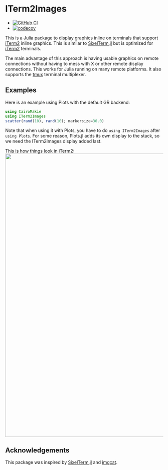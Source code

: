 # ITerm2Images

* [![GitHub
  CI](https://github.com/eschnett/ITerm2Images.jl/workflows/CI/badge.svg)](https://github.com/eschnett/ITerm2Images.jl/actions)
* [![codecov](https://codecov.io/gh/eschnett/ITerm2Images.jl/branch/main/graph/badge.svg?token=6JBYLRAD2X)](https://codecov.io/gh/eschnett/ITerm2Images.jl)

This is a Julia package to display graphics inline on terminals that
support [iTerm2](https://iterm2.com/documentation-images.html) inline
graphics. This is similar to
[SixelTerm.jl](https://github.com/eschnett/SixelTerm.jl) but is
optimized for [iTerm2](https://iterm2.com) terminals.

The main advantage of this approach is having usable graphics on
remote connections without having to mess with X or other remote
display connections. This works for Julia running on many remote
platforms. It also supports the [tmux](tmux.github.io) terminal
multiplexer.

## Examples

Here is an example using Plots with the default GR backend:

```julia
using CairoMakie
using ITerm2Images
scatter(rand(10), rand(10); markersize=30.0)
```
Note that when using it with Plots, you have to do `using ITerm2Images` after `using Plots`.
For some reason, Plots.jl adds its own display to the stack, so we need the ITerm2Images
display added last.

This is how things look in iTerm2:
<img src="https://raw.githubusercontent.com/eschnett/ITerm2Images.jl/main/demo.png" width=900px></img>

## Acknowledgements

This package was inspired by
[SixelTerm.jl](https://github.com/eschnett/SixelTerm.jl) and
[imgcat](https://iterm2.com/utilities/imgcat).
